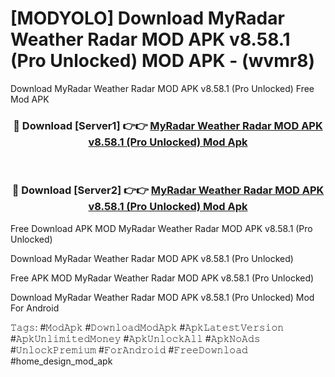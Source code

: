 # [MODYOLO] Download MyRadar Weather Radar MOD APK v8.58.1 (Pro Unlocked) MOD APK - (wvmr8)
Download MyRadar Weather Radar MOD APK v8.58.1 (Pro Unlocked) Free Mod APK

<div align="center">
<h3>🔴 Download [Server1] 👉👉 <a href="https://apk-comot.site?title=MyRadar_Weather_Radar_MOD_APK_v8.58.1_(Pro_Unlocked)">MyRadar Weather Radar MOD APK v8.58.1 (Pro Unlocked) Mod Apk</a></h3><br>

<h3>🔴 Download [Server2] 👉👉 <a href="https://apk-comot.site?title=MyRadar_Weather_Radar_MOD_APK_v8.58.1_(Pro_Unlocked)">MyRadar Weather Radar MOD APK v8.58.1 (Pro Unlocked) Mod Apk</a></h3>
</div>


Free Download APK MOD MyRadar Weather Radar MOD APK v8.58.1 (Pro Unlocked)

Download MyRadar Weather Radar MOD APK v8.58.1 (Pro Unlocked) 

Free APK MOD MyRadar Weather Radar MOD APK v8.58.1 (Pro Unlocked) 

Download MyRadar Weather Radar MOD APK v8.58.1 (Pro Unlocked) Mod For Android

𝚃𝚊𝚐𝚜: #𝙼𝚘𝚍𝙰𝚙𝚔 #𝙳𝚘𝚠𝚗𝚕𝚘𝚊𝚍𝙼𝚘𝚍𝙰𝚙𝚔 #𝙰𝚙𝚔𝙻𝚊𝚝𝚎𝚜𝚝𝚅𝚎𝚛𝚜𝚒𝚘𝚗 #𝙰𝚙𝚔𝚄𝚗𝚕𝚒𝚖𝚒𝚝𝚎𝚍𝙼𝚘𝚗𝚎𝚢 #𝙰𝚙𝚔𝚄𝚗𝚕𝚘𝚌𝚔𝙰𝚕𝚕 #𝙰𝚙𝚔𝙽𝚘𝙰𝚍𝚜 #𝚄𝚗𝚕𝚘𝚌𝚔𝙿𝚛𝚎𝚖𝚒𝚞𝚖 #𝙵𝚘𝚛𝙰𝚗𝚍𝚛𝚘𝚒𝚍 #𝙵𝚛𝚎𝚎𝙳𝚘𝚠𝚗𝚕𝚘𝚊𝚍 #home_design_mod_apk